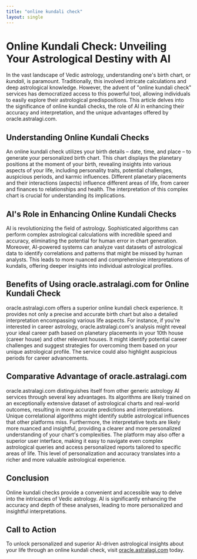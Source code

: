 ```yaml
---
title: "online kundali check"
layout: single
---
```


# Online Kundali Check: Unveiling Your Astrological Destiny with AI

In the vast landscape of Vedic astrology, understanding one's birth chart, or *kundali*, is paramount.  Traditionally, this involved intricate calculations and deep astrological knowledge.  However, the advent of "online kundali check" services has democratized access to this powerful tool, allowing individuals to easily explore their astrological predispositions. This article delves into the significance of online kundali checks, the role of AI in enhancing their accuracy and interpretation, and the unique advantages offered by oracle.astralagi.com.

## Understanding Online Kundali Checks

An online kundali check utilizes your birth details – date, time, and place – to generate your personalized birth chart.  This chart displays the planetary positions at the moment of your birth, revealing insights into various aspects of your life, including personality traits, potential challenges, auspicious periods, and karmic influences.  Different planetary placements and their interactions (aspects) influence different areas of life, from career and finances to relationships and health.  The interpretation of this complex chart is crucial for understanding its implications.

## AI's Role in Enhancing Online Kundali Checks

AI is revolutionizing the field of astrology.  Sophisticated algorithms can perform complex astrological calculations with incredible speed and accuracy, eliminating the potential for human error in chart generation. Moreover, AI-powered systems can analyze vast datasets of astrological data to identify correlations and patterns that might be missed by human analysts.  This leads to more nuanced and comprehensive interpretations of kundalis, offering deeper insights into individual astrological profiles.

## Benefits of Using oracle.astralagi.com for Online Kundali Check

oracle.astralagi.com offers a superior online kundali check experience.  It provides not only a precise and accurate birth chart but also a detailed interpretation encompassing various life aspects.  For instance, if you're interested in career astrology, oracle.astralagi.com's analysis might reveal your ideal career path based on planetary placements in your 10th house (career house) and other relevant houses.  It might identify potential career challenges and suggest strategies for overcoming them based on your unique astrological profile.  The service could also highlight auspicious periods for career advancements.

## Comparative Advantage of oracle.astralagi.com

oracle.astralagi.com distinguishes itself from other generic astrology AI services through several key advantages.  Its algorithms are likely trained on an exceptionally extensive dataset of astrological charts and real-world outcomes, resulting in more accurate predictions and interpretations.  Unique correlational algorithms might identify subtle astrological influences that other platforms miss.  Furthermore, the interpretative texts are likely more nuanced and insightful, providing a clearer and more personalized understanding of your chart's complexities. The platform may also offer a superior user interface, making it easy to navigate even complex astrological queries and access personalized reports tailored to specific areas of life.  This level of personalization and accuracy translates into a richer and more valuable astrological experience.


## Conclusion

Online kundali checks provide a convenient and accessible way to delve into the intricacies of Vedic astrology.  AI is significantly enhancing the accuracy and depth of these analyses, leading to more personalized and insightful interpretations.

## Call to Action

To unlock personalized and superior AI-driven astrological insights about your life through an online kundali check, visit [oracle.astralagi.com](https://oracle.astralagi.com) today.
